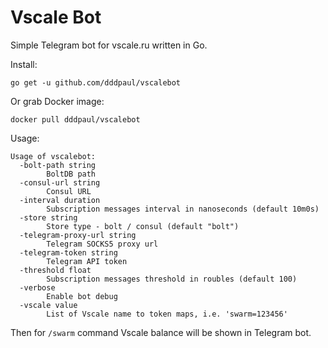 Vscale Bot
=========

Simple Telegram bot for vscale.ru written in Go.

Install:

```
go get -u github.com/dddpaul/vscalebot
```

Or grab Docker image:

```
docker pull dddpaul/vscalebot
```

Usage:

```
Usage of vscalebot:
  -bolt-path string
    	BoltDB path
  -consul-url string
    	Consul URL
  -interval duration
    	Subscription messages interval in nanoseconds (default 10m0s)
  -store string
    	Store type - bolt / consul (default "bolt")
  -telegram-proxy-url string
    	Telegram SOCKS5 proxy url
  -telegram-token string
    	Telegram API token
  -threshold float
    	Subscription messages threshold in roubles (default 100)
  -verbose
    	Enable bot debug
  -vscale value
    	List of Vscale name to token maps, i.e. 'swarm=123456'
```

Then for `/swarm` command Vscale balance will be shown in Telegram bot.

